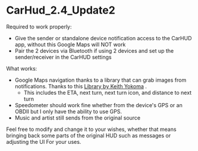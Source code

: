 # CarHud_2.4_Update2

Required to work properly:
* Give the sender or standalone device notification access to the CarHUD app, without this Google Maps will NOT work
* Pair the 2 devices via Bluetooth if using 2 devices and set up the sender/receiver in the CarHUD settings

What works:
* Google Maps navigation thanks to a library that can grab images from notifications. Thanks to this [Library by Keith Yokoma](https://github.com/KeithYokoma/RemoteViewsReader) .
  * This includes the ETA, next turn, next turn icon, and distance to next turn
* Speedometer should work fine whether from the device's GPS or an OBDII but I only have the ability to use GPS.
* Music and artist still sends from the original source

Feel free to modify and change it to your wishes, whether that means bringing back some parts of the original HUD such as messages or
adjusting the UI For your uses. 

